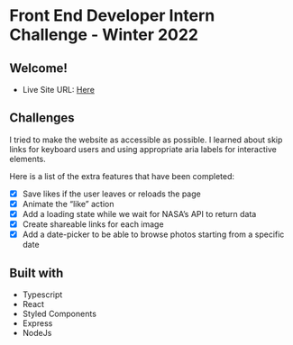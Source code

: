 # Front End Developer Intern Challenge - Winter 2022

## Welcome!

- Live Site URL: [Here](https://bit172-spacetagram.herokuapp.com/)

## Challenges

I tried to make the website as accessible as possible. I learned about skip links for keyboard users and using appropriate aria labels for interactive elements.

Here is a list of the extra features that have been completed:

- [x] Save likes if the user leaves or reloads the page
- [x] Animate the “like” action
- [x] Add a loading state while we wait for NASA’s API to return data
- [x] Create shareable links for each image
- [x] Add a date-picker to be able to browse photos starting from a specific date

## Built with

- Typescript
- React
- Styled Components
- Express
- NodeJs
